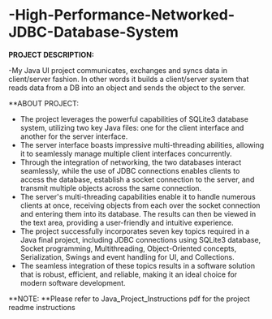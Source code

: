 # -High-Performance-Networked-JDBC-Database-System

__PROJECT DESCRIPTION:__

-My Java UI project communicates, exchanges and syncs data in client/server fashion. In other words it builds a client/server system that reads data from a DB into an object and sends the object to the server.

**ABOUT PROJECT:

- The project leverages the powerful capabilities of SQLite3 database system, utilizing two key Java files: one for the client interface and another for the server interface.
- The server interface boasts impressive multi-threading abilities, allowing it to seamlessly manage multiple client interfaces concurrently.
- Through the integration of networking, the two databases interact seamlessly, while the use of JDBC connections enables clients to access the database, establish a socket connection to the server, and transmit multiple objects across the same connection.
- The server's multi-threading capabilities enable it to handle numerous clients at once, receiving objects from each over the socket connection and entering them into its database. The results can then be viewed in the text area, providing a user-friendly and intuitive experience.
- The project successfully incorporates seven key topics required in a Java final project, including JDBC connections using SQLite3 database, Socket programming, Multithreading, Object-Oriented concepts, Serialization, Swings and event handling for UI, and Collections.
- The seamless integration of these topics results in a software solution that is robust, efficient, and reliable, making it an ideal choice for modern software development.

**NOTE:
**Please refer to Java_Project_Instructions pdf for the project readme instructions

